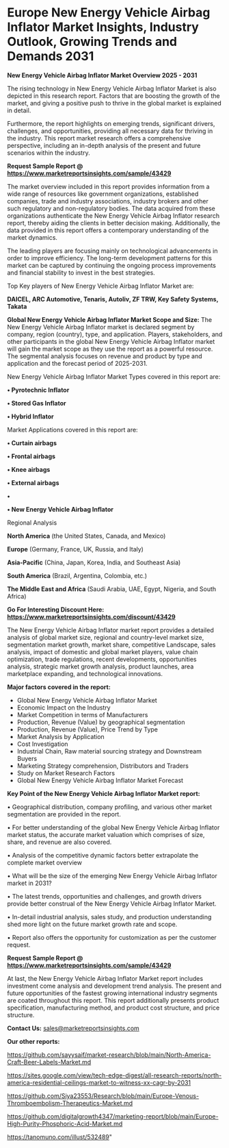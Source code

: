 # Europe New Energy Vehicle Airbag Inflator Market Insights, Industry Outlook, Growing Trends and Demands 2031

<Strong> New Energy Vehicle Airbag Inflator Market Overview 2025 - 2031</strong>

The rising technology in New Energy Vehicle Airbag Inflator Market is also depicted in this research report. Factors that are boosting the growth of the market, and giving a positive push to thrive in the global market is explained in detail.

Furthermore, the report highlights on emerging trends, significant drivers, challenges, and opportunities, providing all necessary data for thriving in the industry. This report market research offers a comprehensive perspective, including an in-depth analysis of the present and future scenarios within the industry.

<strong>Request Sample Report @ <a href=https://www.marketreportsinsights.com/sample/43429>https://www.marketreportsinsights.com/sample/43429</a></strong>

The market overview included in this report provides information from a wide range of resources like government organizations, established companies, trade and industry associations, industry brokers and other such regulatory and non-regulatory bodies. The data acquired from these organizations authenticate the New Energy Vehicle Airbag Inflator research report, thereby aiding the clients in better decision making. Additionally, the data provided in this report offers a contemporary understanding of the market dynamics.

The leading players are focusing mainly on technological advancements in order to improve efficiency. The long-term development patterns for this market can be captured by continuing the ongoing process improvements and financial stability to invest in the best strategies.

Top Key players of New Energy Vehicle Airbag Inflator Market are:

<strong>DAICEL, ARC Automotive, Tenaris, Autoliv, ZF TRW, Key Safety Systems, Takata</strong>

<strong><b>Global New Energy Vehicle Airbag Inflator Market Scope and Size:</b></strong>
The New Energy Vehicle Airbag Inflator market is declared segment by company, region (country), type, and application. Players, stakeholders, and other participants in the global New Energy Vehicle Airbag Inflator market will gain the market scope as they use the report as a powerful resource. The segmental analysis focuses on revenue and product by type and application and the forecast period of 2025-2031.

New Energy Vehicle Airbag Inflator Market Types covered in this report are:

<strong>•  Pyrotechnic Inflator

•  Stored Gas Inflator

•  Hybrid Inflator</strong>

Market Applications covered in this report are:

<strong>•  Curtain airbags

•  Frontal airbags

•  Knee airbags

•  External airbags

•  

•  New Energy Vehicle Airbag Inflator</strong> 

Regional Analysis

<strong>North America</strong> (the United States, Canada, and Mexico)

<strong>Europe</strong> (Germany, France, UK, Russia, and Italy)

<strong>Asia-Pacific</strong> (China, Japan, Korea, India, and Southeast Asia)

<strong>South America</strong> (Brazil, Argentina, Colombia, etc.)

<strong>The Middle East and Africa</strong> (Saudi Arabia, UAE, Egypt, Nigeria, and South Africa)

<strong>Go For Interesting Discount Here: <a href=https://www.marketreportsinsights.com/discount/43429>https://www.marketreportsinsights.com/discount/43429</a></strong>

The New Energy Vehicle Airbag Inflator market report provides a detailed analysis of global market size, regional and country-level market size, segmentation market growth, market share, competitive Landscape, sales analysis, impact of domestic and global market players, value chain optimization, trade regulations, recent developments, opportunities analysis, strategic market growth analysis, product launches, area marketplace expanding, and technological innovations.

<strong><b>Major factors covered in the report:</b></strong>
<ul>
  <li>Global New Energy Vehicle Airbag Inflator Market </li>
  <li>Economic Impact on the Industry</li>
  <li>Market Competition in terms of Manufacturers</li>
  <li>Production, Revenue (Value) by geographical segmentation</li>
  <li>Production, Revenue (Value), Price Trend by Type</li>
  <li>Market Analysis by Application</li>
  <li>Cost Investigation</li>
  <li>Industrial Chain, Raw material sourcing strategy and Downstream Buyers</li>
  <li>Marketing Strategy comprehension, Distributors and Traders</li>
  <li>Study on Market Research Factors</li>
  <li>Global New Energy Vehicle Airbag Inflator Market Forecast</li>
</ul>

<strong><b>Key Point of the New Energy Vehicle Airbag Inflator Market report:</b></strong>

• Geographical distribution, company profiling, and various other market segmentation are provided in the report.

• For better understanding of the global New Energy Vehicle Airbag Inflator market status, the accurate market valuation which comprises of size, share, and revenue are also covered.

• Analysis of the competitive dynamic factors better extrapolate the complete market overview

• What will be the size of the emerging New Energy Vehicle Airbag Inflator market in 2031?

• The latest trends, opportunities and challenges, and growth drivers provide better construal of the New Energy Vehicle Airbag Inflator Market.

• In-detail industrial analysis, sales study, and production understanding shed more light on the future market growth rate and scope.

• Report also offers the opportunity for customization as per the customer request.

<strong>Request Sample Report @ <a href=https://www.marketreportsinsights.com/sample/43429>https://www.marketreportsinsights.com/sample/43429</a></strong>

At last, the New Energy Vehicle Airbag Inflator Market report includes investment come analysis and development trend analysis. The present and future opportunities of the fastest growing international industry segments are coated throughout this report. This report additionally presents product specification, manufacturing method, and product cost structure, and price structure.

<strong>Contact Us:</strong>
sales@marketreportsinsights.com

<strong>Our other reports:</strong>

<a href=https://github.com/sayysaif/market-research/blob/main/North-America-Craft-Beer-Labels-Market.md>https://github.com/sayysaif/market-research/blob/main/North-America-Craft-Beer-Labels-Market.md</a>

<a href=https://sites.google.com/view/tech-edge-digest/all-research-reports/north-america-residential-ceilings-market-to-witness-xx-cagr-by-2031>https://sites.google.com/view/tech-edge-digest/all-research-reports/north-america-residential-ceilings-market-to-witness-xx-cagr-by-2031</a>

<a href=https://github.com/Siya23553/Research/blob/main/Europe-Venous-Thromboembolism-Therapeutics-Market.md>https://github.com/Siya23553/Research/blob/main/Europe-Venous-Thromboembolism-Therapeutics-Market.md</a>

<a href=https://github.com/digitalgrowth4347/marketing-report/blob/main/Europe-High-Purity-Phosphoric-Acid-Market.md>https://github.com/digitalgrowth4347/marketing-report/blob/main/Europe-High-Purity-Phosphoric-Acid-Market.md</a>

<a href=https://tanomuno.com/illust/532489>https://tanomuno.com/illust/532489</a>"
